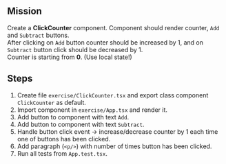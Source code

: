 ## Mission
Create a **ClickCounter** component. Component should render counter, `Add` and `Subtract` buttons. <br>
After clicking on `Add` button counter should be increased by 1, and on `Subtract` button click should be decreased by 1. <br>
Counter is starting from **0**. (Use local state!)

## Steps 
1. Create file `exercise/ClickCounter.tsx` and export class component `ClickCounter` as default.
2. Import component in `exercise/App.tsx` and render it.
3. Add button to component with text `Add`.
4. Add button to component with text `Subtract`.
5. Handle button click event -> increase/decrease counter by 1 each time one of buttons has been clicked.
6. Add paragraph (`<p/>`)  with number of times button has been clicked.
7. Run all tests from `App.test.tsx`. 
